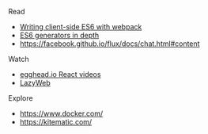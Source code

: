 Read

* [Writing client-side ES6 with webpack](http://www.2ality.com/2015/04/webpack-es6.html?utm_source=feedburner&utm_medium=feed&utm_campaign=Feed%3A+2ality+%282ality+%E2%80%93+technology%2C+life%29)
* [ES6 generators in depth](http://www.2ality.com/2015/03/es6-generators.html?utm_source=feedburner&utm_medium=feed&utm_campaign=Feed%3A+2ality+%282ality+%E2%80%93+technology%2C+life%29)
* https://facebook.github.io/flux/docs/chat.html#content

Watch

* [egghead.io React videos](https://egghead.io/technologies/react?order=desc&page=1)
* [LazyWeb](https://www.youtube.com/watch?v=voo5mxStFKg)




Explore

* https://www.docker.com/
* https://kitematic.com/

